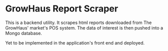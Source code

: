 # GrowHaus Report Scraper
This is a backend utility. It scrapes html reports downloaded from The GrowHaus' market's POS system. The data of interest is then pushed into a Mongo database. 

Yet to be implemented in the application's front end and deployed. 